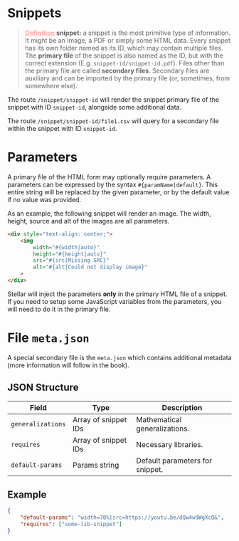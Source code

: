 # Snippets

> **<u style="color: #FFAAAA">Definition</u> <b>snippet</b>:** a snippet is
> the most primitive type of information. It might be an image, a PDF
> or simply some HTML data. Every snippet has its own folder named as its ID, which may contain
> multiple files. The **primary file** of the snippet is also named as the ID, but with the
> correct extension (E.g. `snippet-id/snippet-id.pdf`).
> Files other than the primary file are called **secondary files**. Secondary files
> are auxiliary and can be imported by the primary file (or, sometimes, from somewhere else).

The route `/snippet/snippet-id` will render the snippet primary file of the snippet with ID
`snippet-id`, alongside some
additional data.

The route `/snippet/snippet-id/file1.csv` will query for a secondary file within the snippet
with ID `snippet-id`.

# Parameters

A primary file of the HTML form may optionally require parameters.
A parameters can be expressed by the syntax `#{paramName|default}`.
This entire string will be replaced by the given parameter, or by the default value
if no value was provided.

As an example, the following snippet will render an image.
The width, height, source and alt of the images are all parameters.
```html
<div style="text-align: center;">
    <img
        width="#{width|auto}"
        height="#{height|auto}"
        src="#{src|Missing SRC}"
        alt="#{alt|Could not display image}"
    >
</div>
```

Stellar will inject the parameters **only** in the primary HTML file of a snippet.
If you need to setup some JavaScript variables from the parameters, you will need to do it in the
primary file.

# File `meta.json`

A special secondary file is the `meta.json` which contains additional metadata (more information will follow in the book).

## JSON Structure

| Field               | Type                      | Description                     |
| ------------------- | ------------------------- | ------------------------------- |
| `generalizations`   | Array of snippet IDs      | Mathematical generalizations.   |
| `requires`          | Array of snippet IDs      | Necessary libraries.            |
| `default-params`    | Params string             | Default parameters for snippet. |

## Example

```json
{
    "default-params": "width=70%|src=https://youtu.be/dQw4w9WgXcQ&",
    "requires": ["some-lib-snippet"]
}
```